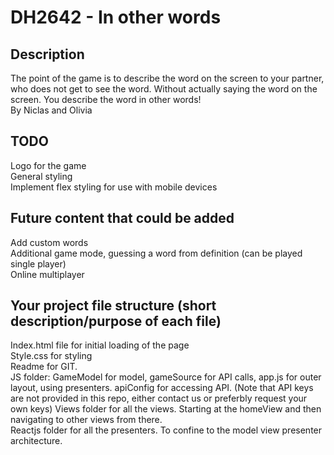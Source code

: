 # DH2642 - In other words

## Description
The point of the game is to describe the word on the screen to your partner, who does not get to see the word. Without actually saying the word on the screen. You describe the word in other words!  
By Niclas and Olivia

## TODO
Logo for the game  
General styling   
Implement flex styling for use with mobile devices

## Future content that could be added
Add custom words  
Additional game mode, guessing a word from definition (can be played single player)  
Online multiplayer  

## Your project file structure (short description/purpose of each file)
Index.html file for initial loading of the page  
Style.css for styling  
Readme for GIT.  
JS folder: GameModel for model, gameSource for API calls, app.js for outer layout, using presenters. apiConfig for accessing API. (Note that API keys are not provided in this repo, either contact us or preferbly request your own keys)
Views folder for all the views. Starting at the homeView and then navigating to other views from there.  
Reactjs folder for all the presenters. To confine to the model view presenter architecture.  